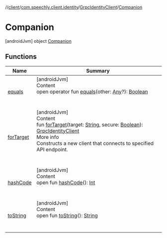 //[client](../../../index.md)/[com.speechly.client.identity](../../index.md)/[GrpcIdentityClient](../index.md)/[Companion](index.md)



# Companion  
 [androidJvm] object [Companion](index.md)   


## Functions  
  
|  Name|  Summary| 
|---|---|
| <a name="kotlin/Any/equals/#kotlin.Any?/PointingToDeclaration/"></a>[equals](../../../com.speechly.ui/-speechly-button/index.md#%5Bkotlin%2FAny%2Fequals%2F%23kotlin.Any%3F%2FPointingToDeclaration%2F%5D%2FFunctions%2F-126307046)| <a name="kotlin/Any/equals/#kotlin.Any?/PointingToDeclaration/"></a>[androidJvm]  <br>Content  <br>open operator fun [equals](../../../com.speechly.ui/-speechly-button/index.md#%5Bkotlin%2FAny%2Fequals%2F%23kotlin.Any%3F%2FPointingToDeclaration%2F%5D%2FFunctions%2F-126307046)(other: [Any](https://kotlinlang.org/api/latest/jvm/stdlib/kotlin/-any/index.html)?): [Boolean](https://kotlinlang.org/api/latest/jvm/stdlib/kotlin/-boolean/index.html)  <br><br><br>
| <a name="com.speechly.client.identity/GrpcIdentityClient.Companion/forTarget/#kotlin.String#kotlin.Boolean/PointingToDeclaration/"></a>[forTarget](for-target.md)| <a name="com.speechly.client.identity/GrpcIdentityClient.Companion/forTarget/#kotlin.String#kotlin.Boolean/PointingToDeclaration/"></a>[androidJvm]  <br>Content  <br>fun [forTarget](for-target.md)(target: [String](https://kotlinlang.org/api/latest/jvm/stdlib/kotlin/-string/index.html), secure: [Boolean](https://kotlinlang.org/api/latest/jvm/stdlib/kotlin/-boolean/index.html)): [GrpcIdentityClient](../index.md)  <br>More info  <br>Constructs a new client that connects to specified API endpoint.  <br><br><br>
| <a name="kotlin/Any/hashCode/#/PointingToDeclaration/"></a>[hashCode](../../../com.speechly.ui/-speechly-button/index.md#%5Bkotlin%2FAny%2FhashCode%2F%23%2FPointingToDeclaration%2F%5D%2FFunctions%2F-126307046)| <a name="kotlin/Any/hashCode/#/PointingToDeclaration/"></a>[androidJvm]  <br>Content  <br>open fun [hashCode](../../../com.speechly.ui/-speechly-button/index.md#%5Bkotlin%2FAny%2FhashCode%2F%23%2FPointingToDeclaration%2F%5D%2FFunctions%2F-126307046)(): [Int](https://kotlinlang.org/api/latest/jvm/stdlib/kotlin/-int/index.html)  <br><br><br>
| <a name="kotlin/Any/toString/#/PointingToDeclaration/"></a>[toString](../../../com.speechly.client.speech/-client/-companion/index.md#%5Bkotlin%2FAny%2FtoString%2F%23%2FPointingToDeclaration%2F%5D%2FFunctions%2F-126307046)| <a name="kotlin/Any/toString/#/PointingToDeclaration/"></a>[androidJvm]  <br>Content  <br>open fun [toString](../../../com.speechly.client.speech/-client/-companion/index.md#%5Bkotlin%2FAny%2FtoString%2F%23%2FPointingToDeclaration%2F%5D%2FFunctions%2F-126307046)(): [String](https://kotlinlang.org/api/latest/jvm/stdlib/kotlin/-string/index.html)  <br><br><br>

